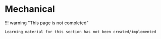# Mechanical

!!! warning "This page is not completed"

    Learning material for this section has not been created/implemented